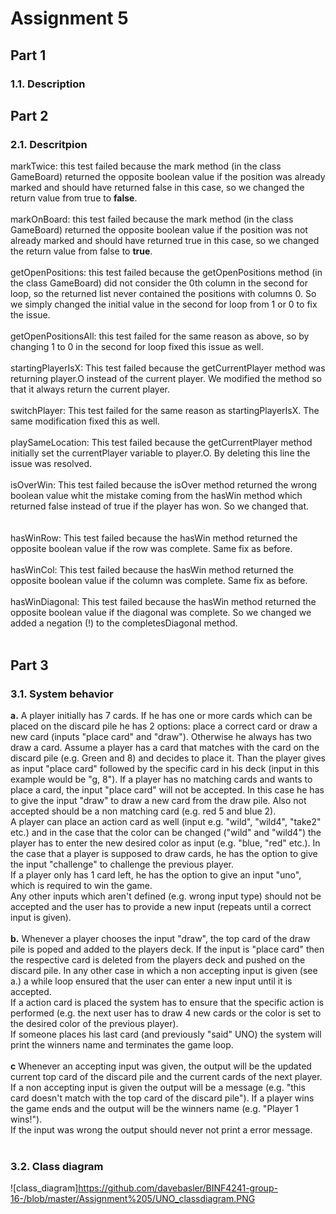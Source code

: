 # Assignment 5 <br/>
## Part 1 <br/>
### 1.1. Description <br/>

## Part 2 <br/>
### 2.1. Descritpion <br/>
markTwice: this test failed because the mark method (in the class GameBoard) returned the opposite boolean value if the position was already marked and should have returned false in this case, so we changed the return value from true to **false**. <br/><br/>
markOnBoard: this test failed because the mark method (in the class GameBoard) returned the opposite boolean value if the position was not already marked and should have returned true in this case, so we changed the return value from false to **true**. <br/><br/>
getOpenPositions: this test failed because the getOpenPositions method (in the class GameBoard) did not consider the 0th column in the second for loop, so the returned list never contained the positions with columns 0. So we simply changed the initial value in the second for loop from 1 or 0 to fix the issue.<br/><br/>
getOpenPositionsAll: this test failed for the same reason as above, so by changing 1 to 0 in the second for loop fixed this issue as well.<br/><br/>
startingPlayerIsX: This test failed because the getCurrentPlayer method was returning player.O instead of the current player.
We modified the method so that it always return the current player.
<br/><br/>
switchPlayer: This test failed for the same reason as startingPlayerIsX. The same modification fixed this as well.
<br/><br/>
playSameLocation: This test failed because the getCurrentPlayer method initially set the currentPlayer variable to player.O.
By deleting this line the issue was resolved.
<br/><br/>
isOverWin: This test failed because the isOver method returned the wrong boolean value whit the mistake coming from the hasWin method which returned false instead of true if the player has won. So we changed that.  
<br/><br/>
hasWinRow: This test failed because the hasWin method returned the opposite boolean value if the row was complete.
Same fix as before.
<br/><br/>
hasWinCol: This test failed because the hasWin method returned the opposite boolean value if the column was complete.
Same fix as before.
<br/><br/>
hasWinDiagonal: This test failed because the hasWin method returned the opposite boolean value if the diagonal was complete.
So we changed we added a negation (!) to the completesDiagonal method.
<br/><br/>
## Part 3 <br/>
### 3.1. System behavior <br/>
**a.** A player initially has 7 cards. If he has one or more cards which can be placed on the discard pile he has 2 options: place a correct card or draw a new card (inputs "place card" and "draw"). Otherwise he always has two draw a card. Assume a player has a card that matches with the card on the discard pile (e.g. Green and 8) and decides to place it. Than the player gives as input "place card" followed by the specific card in his deck (input in this example would be "g, 8"). If a player has no matching cards and wants to place a card, the input "place card" will not be accepted. In this case he has to give the input "draw" to draw a new card from the draw pile. Also not accepted should be a non matching card (e.g. red 5 and blue 2). <br/>
A player can place an action card as well (input e.g. "wild", "wild4", "take2" etc.) and in the case that the color can be changed ("wild" and "wild4") the player has to enter the new desired color as input (e.g. "blue, "red" etc.). In the case that a player is supposed to draw cards, he has the option to give the input "challenge" to challenge the previous player.
<br/> If a player only has 1 card left, he has the option to give an input "uno", which is required to win the game.<br/>
Any other inputs which aren't defined (e.g. wrong input type) should not be accepted and the user has to provide a new input (repeats until a correct input is given).<br/><br/>
**b.** Whenever a player chooses the input "draw", the top card of the draw pile is poped and added to the players deck. If the input is "place card" then the respective card is deleted from the players deck and pushed on the discard pile. In any other case in which a non accepting input is given (see a.) a while loop ensured that the user can enter a new input until it is accepted.<br/>
If a action card is placed the system has to ensure that the specific action is performed (e.g. the next user has to draw 4 new cards or the color is set to the desired color of the previous player).<br/>
If someone places his last card (and previously "said" UNO) the system will print the winners name and terminates the game loop.
<br/><br/>
**c** Whenever an accepting input was given, the output will be the updated current top card of the discard pile and the current cards of the next player. If a non accepting input is given the output will be a message (e.g. "this card doesn't match with the top card of the discard pile"). If a player wins the game ends and the output will be the winners name (e.g. "Player 1 wins!").<br/>
If the input was wrong the output should never not print a error message.
<br/><br/>
### 3.2. Class diagram <br/>
![class_diagram]https://github.com/davebasler/BINF4241-group-16-/blob/master/Assignment%205/UNO_classdiagram.PNG

